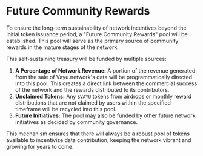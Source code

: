 # Future Community Rewards

To ensure the long-term sustainability of network incentives beyond the initial token issuance period, a "Future Community Rewards" pool will be established. This pool will serve as the primary source of community rewards in the mature stages of the network.

This self-sustaining treasury will be funded by multiple sources:

1.  **A Percentage of Network Revenue:** A portion of the revenue generated from the sale of Vayu.network's data will be programmatically directed into this pool. This creates a direct link between the commercial success of the network and the rewards distributed to its contributors.
2.  **Unclaimed Tokens:** Any `$VAYU` tokens from airdrops or monthly reward distributions that are not claimed by users within the specified timeframe will be recycled into this pool.
3.  **Future Initiatives:** The pool may also be funded by other future network initiatives as decided by community governance.

This mechanism ensures that there will always be a robust pool of tokens available to incentivize data contribution, keeping the network vibrant and growing for years to come. 